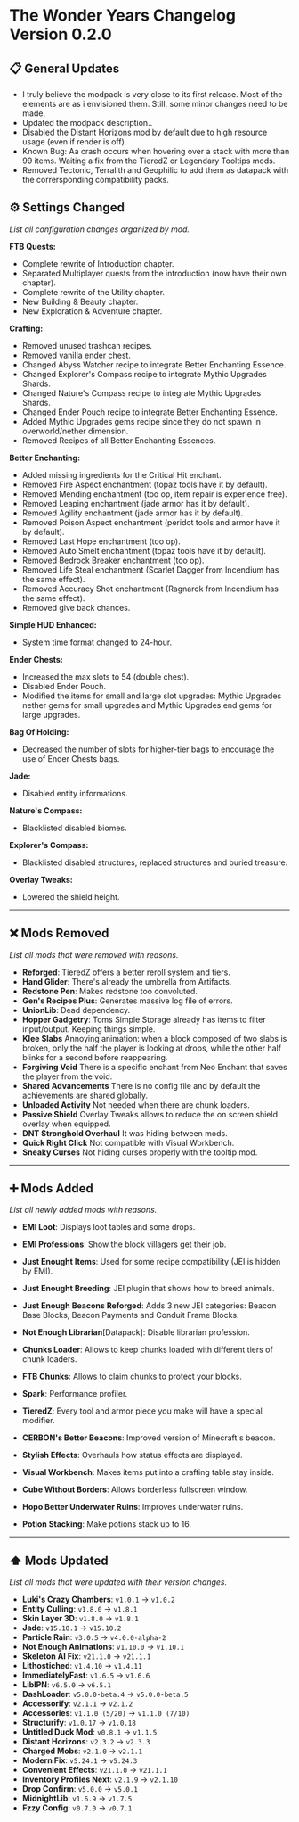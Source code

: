 # The Wonder Years Changelog Version 0.2.0

## 📋 General Updates

- I truly believe the modpack is very close to its first release. Most of the elements are as i envisioned them. Still, some minor changes need to be made,
- Updated the modpack description..
- Disabled the Distant Horizons mod by default due to high resource usage (even if render is off).
- Known Bug: Aa crash occurs when hovering over a stack with more than 99 items. Waiting a fix from the TieredZ or Legendary Tooltips mods.
- Removed Tectonic, Terralith and Geophilic to add them as datapack with the corrersponding compatibility packs.

## ⚙️ Settings Changed

*List all configuration changes organized by mod.*

**FTB Quests:**

- Complete rewrite of Introduction chapter.
- Separated Multiplayer quests from the introduction (now have their own chapter).
- Complete rewrite of the Utility chapter.
- New Building & Beauty chapter.
- New Exploration & Adventure chapter.

**Crafting:**

- Removed unused trashcan recipes.
- Removed vanilla ender chest.
- Changed Abyss Watcher recipe to integrate Better Enchanting Essence.
- Changed Explorer's Compass recipe to integrate Mythic Upgrades Shards.
- Changed Nature's Compass recipe to integrate Mythic Upgrades Shards.
- Changed Ender Pouch recipe to integrate Better Enchanting Essence.
- Added Mythic Upgrades gems recipe since they do not spawn in overworld/nether dimension.
- Removed Recipes of all Better Enchanting Essences.

**Better Enchanting:**

- Added missing ingredients for the Critical Hit enchant.
- Removed Fire Aspect enchantment (topaz tools have it by default).
- Removed Mending enchantment (too op, item repair is experience free).
- Removed Leaping enchantment (jade armor has it by default).
- Removed Agility enchantment (jade armor has it by default).
- Removed Poison Aspect enchantment (peridot tools and armor have it by default).
- Removed Last Hope enchantment (too op).
- Removed Auto Smelt enchantment (topaz tools have it by default).
- Removed Bedrock Breaker enchantment (too op).
- Removed Life Steal enchantment (Scarlet Dagger from Incendium has the same effect).
- Removed Accuracy Shot enchantment (Ragnarok from Incendium has the same effect).
- Removed give back chances.

**Simple HUD Enhanced:**

- System time format changed to 24-hour.

**Ender Chests:**

- Increased the max slots to 54 (double chest).
- Disabled Ender Pouch.
- Modified the items for small and large slot upgrades: Mythic Upgrades nether gems for small upgrades and Mythic Upgrades end gems for large upgrades.

**Bag Of Holding:**

- Decreased the number of slots for higher-tier bags to encourage the use of Ender Chests bags.

**Jade:**

- Disabled entity informations.

**Nature's Compass:**

- Blacklisted disabled biomes.

**Explorer's Compass:**

- Blacklisted disabled structures, replaced structures and buried treasure.

**Overlay Tweaks:**

- Lowered the shield height.

---

## ❌ Mods Removed

*List all mods that were removed with reasons.*

- **Reforged**: TieredZ offers a better reroll system and tiers.
- **Hand Glider**: There's already the umbrella from Artifacts.
- **Redstone Pen**: Makes redstone too convoluted.
- **Gen's Recipes Plus**: Generates massive log file of errors.
- **UnionLib**: Dead dependency.
- **Hopper Gadgetry**: Toms Simple Storage already has items to filter input/output. Keeping things simple.
- **Klee Slabs** Annoying animation: when a block composed of two slabs is broken, only the half the player is looking at drops, while the other half blinks for a second before reappearing.
- **Forgiving Void** There is a specific enchant from Neo Enchant that saves the player from the void.
- **Shared Advancements** There is no config file and by default the achievements are shared globally.
- **Unloaded Activity** Not needed when there are chunk loaders.
- **Passive Shield** Overlay Tweaks allows to reduce the on screen shield overlay when equipped.
- **DNT Stronghold Overhaul** It was hiding between mods.
- **Quick Right Click** Not compatible with Visual Workbench.
- **Sneaky Curses** Not hiding curses properly with the tooltip mod.

---

## ➕ Mods Added

*List all newly added mods with reasons.*

- **EMI Loot**: Displays loot tables and some drops.
- **EMI Professions**: Show the block villagers get their job.
- **Just Enought Items**: Used for some recipe compatibility (JEI is hidden by EMI).
- **Just Enought Breeding**: JEI plugin that shows how to breed animals.
- **Just Enough Beacons Reforged**: Adds 3 new JEI categories: Beacon Base Blocks, Beacon Payments and Conduit Frame Blocks.
- **Not Enough Librarian**[Datapack]: Disable librarian profession.

- **Chunks Loader**: Allows to keep chunks loaded with different tiers of chunk loaders.
- **FTB Chunks**: Allows to claim chunks to protect your blocks.
- **Spark**: Performance profiler.

- **TieredZ**: Every tool and armor piece you make will have a special modifier.

- **CERBON's Better Beacons**: Improved version of Minecraft's beacon.
- **Stylish Effects**: Overhauls how status effects are displayed.
- **Visual Workbench**: Makes items put into a crafting table stay inside.

- **Cube Without Borders**: Allows borderless fullscreen window.

- **Hopo Better Underwater Ruins**: Improves underwater ruins.

- **Potion Stacking**: Make potions stack up to 16.

---

## ⬆️ Mods Updated

*List all mods that were updated with their version changes.*

- **Luki's Crazy Chambers**: `v1.0.1` → `v1.0.2`
- **Entity Culling**: `v1.8.0` → `v1.8.1`
- **Skin Layer 3D**: `v1.8.0` → `v1.8.1`
- **Jade**: `v15.10.1` → `v15.10.2`
- **Particle Rain**: `v3.0.5` → `v4.0.0-alpha-2`
- **Not Enough Animations**: `v1.10.0` → `v1.10.1`
- **Skeleton AI Fix**: `v21.1.0` → `v21.1.1`
- **Lithostiched**: `v1.4.10` → `v1.4.11`
- **ImmediatelyFast**: `v1.6.5` → `v1.6.6`
- **LibIPN**: `v6.5.0` → `v6.5.1`
- **DashLoader**: `v5.0.0-beta.4` → `v5.0.0-beta.5`
- **Accessorify**: `v2.1.1` → `v2.1.2`
- **Accessories**: `v1.1.0 (5/20)` → `v1.1.0 (7/10)`
- **Structurify**: `v1.0.17` → `v1.0.18`
- **Untitled Duck Mod**: `v0.8.1` → `v1.1.5`
- **Distant Horizons**: `v2.3.2` → `v2.3.3`
- **Charged Mobs**: `v2.1.0` → `v2.1.1`
- **Modern Fix**: `v5.24.1` → `v5.24.3`
- **Convenient Effects**: `v21.1.0` → `v21.1.1`
- **Inventory Profiles Next**: `v2.1.9` → `v2.1.10`
- **Drop Confirm**: `v5.0.0` → `v5.0.1`
- **MidnightLib**: `v1.6.9` → `v1.7.5`
- **Fzzy Config**: `v0.7.0` → `v0.7.1`
